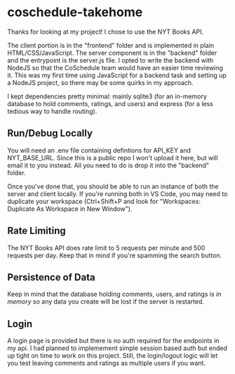 # coschedule-takehome

Thanks for looking at my project! I chose to use the NYT Books API.

The client portion is in the "frontend" folder and is implemented in plain HTML/CSS/JavaScript. The server component is in the "backend" folder and the entrypoint is the server.js file. I opted to write the backend with NodeJS so that the CoSchedule team would have an easier time reviewing it. This was my first time using JavaScript for a backend task and setting up a NodeJS project, so there may be some quirks in my approach. 

I kept dependencies pretty minimal: mainly sqlite3 (for an in-memory database to hold comments, ratings, and users) and express (for a less tedious way to handle routing).

## Run/Debug Locally

You will need an .env file containing defintions for API_KEY and NYT_BASE_URL. Since this is a public repo I won't upload it here, but will email it to you instead. All you need to do is drop it into the "backend" folder.

Once you've done that, you should be able to run an instance of both the server and client locally. If you're running both in VS Code, you may need to duplicate your workspace (Ctrl+Shift+P and look for "Workspaces: Duplicate As Workspace in New Window").

## Rate Limiting

The NYT Books API does rate limit to 5 requests per minute and 500 requests per day. Keep that in mind if you're spamming the search button.

## Persistence of Data

Keep in mind that the database holding comments, users, and ratings is *in memory* so any data you create will be lost if the server is restarted.

## Login

A login page is provided but there is no auth required for the endpoints in my api. I had planned to implemement simple session based auth but ended up tight on time to work on this project. Still, the login/logout logic will let you test leaving comments and ratings as multiple users if you want.